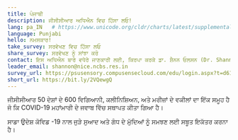 ```yaml
---
title: ਪੰਜਾਬੀ
description: ਜੀਸੀਸੀਆਰ ਅਧਿਐਨ ਵਿਚ ਹਿੱਸਾ ਲਓ!
lang: pa_IN   # https://www.unicode.org/cldr/charts/latest/supplemental/language_territory_information.html
language: Punjabi
hello: ਨਮਸਕਾਰ!
take_survey: ਸਰਵੇਖਣ ਵਿਚ ਹਿੱਸਾ ਲਓ
share_survey: ਸਰਵੇਖਣ ਨੂੰ ਸਾਂਝਾ ਕਰੋ
contact: ਇਸ ਅਧਿਐਨ ਬਾਰੇ ਵਧੇਰੇ ਜਾਣਕਾਰੀ ਲਈ, ਕਿਰਪਾ ਕਰਕੇ ਡਾ. ਸ਼ੈਨਨ ਓਲਸਨ (Dr. Shannon Olsson) ਨਾਲ ਸੰਪਰਕ ਕਰੋ
leader_email: shannon@nice.ncbs.res.in 
survey_url: https://psusensory.compusensecloud.com/edu/login.aspx?t=d616f829-02b2-48b7-9461-d76dcba4592c
short_url: https://bit.ly/2VQewgQ
---
```

ਜੀਸੀਸੀਆਰ 50 ਦੇਸ਼ਾਂ  ਦੇ 600 ਵਿਗਿਆਨੀ, ਕਲੀਨਿਸ਼ਿਅਨ, ਅਤੇ ਮਰੀਜ਼ਾਂ ਦੇ ਵਕੀਲਾਂ ਦਾ ਇੱਕ ਸਮੂਹ ਹੈ ਜੋ ਕਿ COVID-19 ਮਹਾਂਮਾਰੀ ਦੇ ਜਵਾਬ ਵਿੱਚ ਸਥਾਪਤ ਕੀਤਾ ਗਿਆ ਹੈ।

ਸਾਡਾ ਉਦੇਸ਼ ਕੋਵਿਡ -19 ਨਾਲ ਜੁੜੇ ਸੁਆਦ ਅਤੇ ਗੰਧ ਦੇ ਮੁੱਦਿਆਂ ਨੂੰ ਸਮਝਣ ਲਈ ਸਬੂਤ ਇਕੱਤਰ ਕਰਨਾ ਹੈ। 
